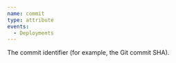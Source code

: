 ```yaml
---
name: commit
type: attribute
events:
  - Deployments
---
```


The commit identifier (for example, the Git commit SHA).